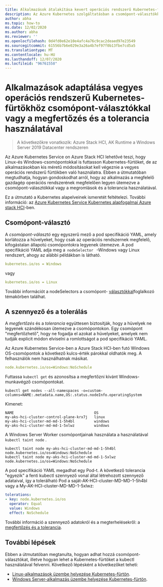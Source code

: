 ```yaml
---
title: Alkalmazások átalakítása kevert operációs rendszerű Kubernetes-fürtökben való használatra
description: Az Azure Kubernetes szolgáltatásban a csomópont-választókkal, illetve az adatkezelési és-megtartási lehetőségekkel biztosítható, hogy az alkalmazások a Azure Stack HCI-on futó vegyes operációsrendszer-fürtökön legyenek ütemezve a megfelelő munkavégző csomópont operációs rendszeren.
author: abha
ms.topic: how-to
ms.date: 12/02/2020
ms.author: abha
ms.reviewer: ''
ms.openlocfilehash: 0d4fd0e62e10e4afc4a76c9cac2deaed97e23549
ms.sourcegitcommit: 61556b7b6e029e3a26a4b7ef97f0b13fbe7cd5a5
ms.translationtype: MT
ms.contentlocale: hu-HU
ms.lasthandoff: 12/07/2020
ms.locfileid: "96761558"
---
```

# <a name="adapt-apps-for-mixed-os-kubernetes-clusters-using-node-selectors-or-taints-and-tolerations"></a>Alkalmazások adaptálása vegyes operációs rendszerű Kubernetes-fürtökhöz csomópont-választókkal vagy a megfertőzés és a tolerancia használatával

> A következőkre vonatkozik: Azure Stack HCI, AK Runtime a Windows Server 2019 Datacenter rendszeren

Az Azure Kubernetes Service on Azure Stack HCI lehetővé teszi, hogy Linux-és Windows-csomópontokkal is futtasson Kubernetes-fürtöket, de az alkalmazásokban kis méretű módosításokat kell végeznie a vegyes operációs rendszerű fürtökben való használatra. Ebben a útmutatóban megtudhatja, hogyan gondoskodhat arról, hogy az alkalmazás a megfelelő gazdagép operációs rendszerének megfelelően legyen ütemezve a csomópont-választókkal vagy a megromlások és a tolerancia használatával.

Ez a útmutató a Kubernetes alapelveinek ismeretét feltételezi. További információ: az [Azure Kubernetes Service Kubernetes alapfogalmai Azure stack HCI](kubernetes-concepts.md)-ben.

## <a name="node-selector"></a>Csomópont-választó

A *csomópont-választó* egy egyszerű mező a pod specifikáció YAML, amely korlátozza a hüvelyeket, hogy csak az operációs rendszernek megfelelő, kifogástalan állapotú csomópontokra legyenek ütemezve. A pod specifikáció YAML adja meg a  `nodeSelector`   -Windows vagy Linux rendszert, ahogy az alábbi példákban is látható. 

```yaml
kubernetes.io/os = Windows
```
vagy

```yaml
kubernetes.io/os = Linux
```

További információt a nodeSelectors a csomópont- [választókkal](https://kubernetes.io/docs/concepts/scheduling-eviction/assign-pod-node/)foglalkozó témakörben találhat. 

## <a name="taints-and-tolerations"></a>A szennyező és a tolerálás

A *megfertőzés* és a *tolerancia* együttesen biztosítják, hogy a hüvelyek ne legyenek szándékosan ütemezve a csomópontokon. Egy csomópont "megfertőzhető", hogy ne fogadja el azokat a hüvelyeket, amelyek nem tudják explicit módon elviselni a romlottságot a pod specifikáció YAML.

Az Azure Kubernetes Service-ben a Azure Stack HCI-ben futó Windows OS-csomópontok a következő kulcs-érték párokkal oldhatók meg. A felhasználók nem használhatnak másikat.

```yaml
node.kubernetes.io/os=Windows:NoSchedule
```
Futtassa `kubectl get` és azonosítsa a megfertőzni kívánt Windows-munkavégző csomópontokat.

```
kubectl get nodes --all-namespaces -o=custom-columns=NAME:.metadata.name,OS:.status.nodeInfo.operatingSystem
```
Kimenet:
```output
NAME                                     OS
my-aks-hci-cluster-control-plane-krx7j   linux
my-aks-hci-cluster-md-md-1-5h4bl         windows
my-aks-hci-cluster-md-md-1-5xlwz         windows
```

A Windows Server Worker csomópontjainak használata a használatával `kubectl taint node` .

```
kubectl taint node my-aks-hci-cluster-md-md-1-5h4bl node.kubernetes.io/os=Windows:NoSchedule
kubectl taint node my-aks-hci-cluster-md-md-1-5xlwz node.kubernetes.io/os=Windows:NoSchedule
```

A pod specifikáció YAML megadhat egy Pod-t. A következő tolerancia "egyezik" a fenti kubectl szennyező vonal által létrehozott szennyező adataival, így a tolerálható Pod a saját-AK-HCI-cluster-MD-MD-1-5h4bl vagy a My-AK-HCI-cluster-MD-MD-1-5xlwz:

```yaml
tolerations:
- key: node.kubernetes.io/os
  operator: Equal
  value: Windows
  effect: NoSchedule
```
További információ a szennyező adatokról és a megterhelésekről: a [megfertőzés és a tolerancia](https://kubernetes.io/docs/concepts/scheduling-eviction/taint-and-toleration/). 

## <a name="next-steps"></a>További lépések

Ebben a útmutatóban megtanulta, hogyan adhat hozzá csomópont-választókat, illetve hogyan lehet a Kubernetes-fürtöket a kubectl használatával felvenni. Következő lépésként a következőket teheti:
- [Linux-alkalmazások üzembe helyezése Kubernetes-fürtön](./deploy-linux-application.md).
- [Windows Server-alkalmazás üzembe helyezése Kubernetes-fürtön](./deploy-windows-application.md).
